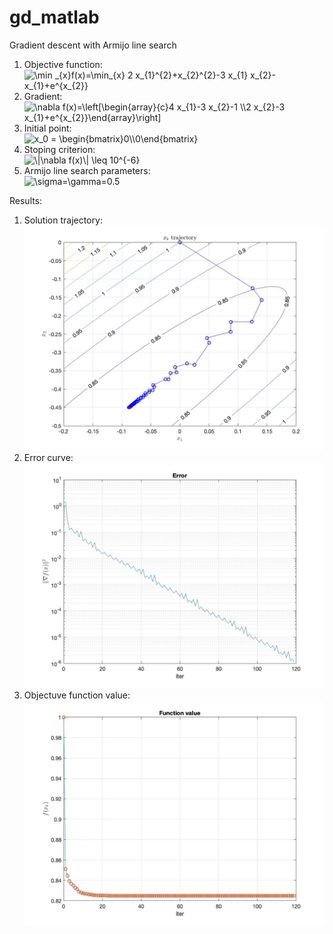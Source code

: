 # gd_matlab

Gradient descent with Armijo line search

1. Objective function: <br> <img src="https://latex.codecogs.com/svg.image?\min&space;_{x}f(x)=\min_{x}&space;2&space;x_{1}^{2}&plus;x_{2}^{2}-3&space;x_{1}&space;x_{2}-x_{1}&plus;e^{x_{2}}" title="\min _{x}f(x)=\min_{x} 2 x_{1}^{2}+x_{2}^{2}-3 x_{1} x_{2}-x_{1}+e^{x_{2}}" />
2. Gradient: <br> <img src="https://latex.codecogs.com/svg.image?\nabla&space;f(x)=\left[\begin{array}{c}4&space;x_{1}-3&space;x_{2}-1&space;\\2&space;x_{2}-3&space;x_{1}&plus;e^{x_{2}}\end{array}\right]" title="\nabla f(x)=\left[\begin{array}{c}4 x_{1}-3 x_{2}-1 \\2 x_{2}-3 x_{1}+e^{x_{2}}\end{array}\right]" />
3. Initial point: <br> <img src="https://latex.codecogs.com/svg.image?x_0&space;=&space;\begin{bmatrix}0\\0\end{bmatrix}" title="x_0 = \begin{bmatrix}0\\0\end{bmatrix}" />
4. Stoping criterion: <br> <img src="https://latex.codecogs.com/svg.image?\|\nabla&space;f(x)\|&space;\leq&space;10^{-6}" title="\|\nabla f(x)\| \leq 10^{-6}" />
5. Armijo line search parameters: <br> <img src="https://latex.codecogs.com/svg.image?\sigma=\gamma=0.5" title="\sigma=\gamma=0.5" />

Results: <br>
1. Solution trajectory: <br> <img src="xtrajectory.jpg" width="800px">
2. Error curve: <br> <img src="error.jpg" width="800px">
3. Objectuve function value: <br> <img src="func_val.jpg" width="800px">
